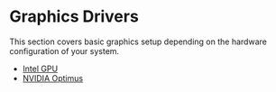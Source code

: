 # Graphics Drivers

This section covers basic graphics setup depending on the hardware configuration
of your system.

- [Intel GPU](intel.md)
- [NVIDIA Optimus](optimus.md)
